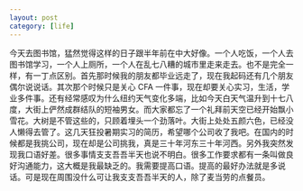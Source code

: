 ```yaml
---
layout: post
category: [life]
---
```


今天去图书馆，猛然觉得这样的日子跟半年前在中大好像。一个人吃饭，一个人去图书馆学习，一个人上厕所，一个人在乱七八糟的城市里走来走去。也不是完全一样，有一丁点区别。首先那时候我的朋友都毕业远走了，现在我起码还有几个朋友偶尔说说话。其次那个时候只是关心 CFA 一件事，现在却要关心实习，生活，学业多件事。还有经常感叹为什么纽约天气变化多端，比如今天白天气温升到十七八度，大街上俨然成群结队的短袖男女。而大家都忘了一个礼拜前天空已经开始飘小雪花。大树是不管这些的，只顾着埋头一个劲落叶。大街上处处五颜六色，已经没人懒得去管了。这几天狂投暑期实习的简历，希望哪个公司收了我吧。在国内的时候都是我挑公司，现在却是公司挑我，真是三十年河东三十年河西。另外我突然发现我口语好差。很多事情支支吾吾半天也说不明白。很多工作要求都有一条叫做良好沟通能力，这大概是我最缺乏的。我需要提高口语。提高的最好办法就是多说话。可是现在周围没什么可让我支支吾吾半天的人，除了麦当劳的点餐员。
